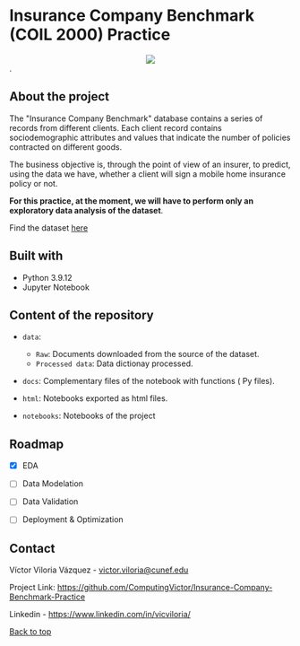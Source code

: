 # Insurance Company Benchmark (COIL 2000) Practice

<div style="text-align:center"><img src="https://hips.hearstapps.com/hmg-prod.s3.amazonaws.com/images/gettyimages-1321202626.jpg?resize=480:*" /></div>.

## About the project

The "Insurance Company Benchmark" database contains a series of records from different clients. Each client record contains sociodemographic attributes and values ​​that indicate the number of policies contracted on different goods. 

The business objective is, through the point of view of an insurer, to predict, using the data we have, whether a client will sign a mobile home insurance policy or not.


**For this practice, at the moment, we will have to perform only an exploratory data analysis of the dataset**.

Find the dataset [here](https://archive-beta.ics.uci.edu/ml/datasets/insurance+company+benchmark+coil+2000#Descriptive)



## Built with 


- Python 3.9.12
- Jupyter Notebook

## Content of the repository

- `data`: 
    - `Raw`: Documents downloaded from the source of the dataset.
    - `Processed data`: Data dictionay processed.

- `docs`: Complementary files of the notebook with functions ( Py files).
- `html`: Notebooks exported as html files. 

- `notebooks`: Notebooks of the project


## Roadmap

- [x] EDA
- [ ] Data Modelation
- [ ] Data Validation
- [ ] Deployment & Optimization



## Contact

Víctor Viloria Vázquez - <victor.viloria@cunef.edu>

Project Link: <https://github.com/ComputingVictor/Insurance-Company-Benchmark-Practice>

Linkedin - <https://www.linkedin.com/in/vicviloria/>


<a href="#top">Back to top</a>
